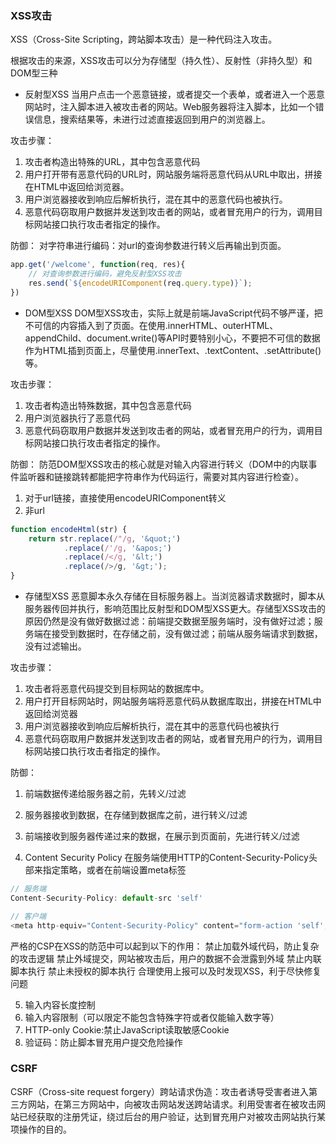 [](https://cloud.tencent.com/developer/article/1410405)

[](https://juejin.cn/post/6844903684900388871)

[](https://juejin.cn/post/6844903842635579405)

### XSS攻击
XSS（Cross-Site Scripting，跨站脚本攻击）是一种代码注入攻击。

根据攻击的来源，XSS攻击可以分为存储型（持久性）、反射性（非持久型）和DOM型三种

* 反射型XSS
当用户点击一个恶意链接，或者提交一个表单，或者进入一个恶意网站时，注入脚本进入被攻击者的网站。Web服务器将注入脚本，比如一个错误信息，搜索结果等，未进行过滤直接返回到用户的浏览器上。

攻击步骤：
1. 攻击者构造出特殊的URL，其中包含恶意代码
2. 用户打开带有恶意代码的URL时，网站服务端将恶意代码从URL中取出，拼接在HTML中返回给浏览器。
3. 用户浏览器接收到响应后解析执行，混在其中的恶意代码也被执行。
4. 恶意代码窃取用户数据并发送到攻击者的网站，或者冒充用户的行为，调用目标网站接口执行攻击者指定的操作。

防御：
对字符串进行编码：对url的查询参数进行转义后再输出到页面。
```JavaScript
app.get('/welcome', function(req, res){
    // 对查询参数进行编码，避免反射型XSS攻击
    res.send(`${encodeURIComponent(req.query.type)}`);
})
```

* DOM型XSS
DOM型XSS攻击，实际上就是前端JavaScript代码不够严谨，把不可信的内容插入到了页面。在使用.innerHTML、outerHTML、appendChild、document.write()等API时要特别小心，不要把不可信的数据作为HTML插到页面上，尽量使用.innerText、.textContent、.setAttribute()等。

攻击步骤：
1. 攻击者构造出特殊数据，其中包含恶意代码
2. 用户浏览器执行了恶意代码
3. 恶意代码窃取用户数据并发送到攻击者的网站，或者冒充用户的行为，调用目标网站接口执行攻击者指定的操作。

防御：
防范DOM型XSS攻击的核心就是对输入内容进行转义（DOM中的内联事件监听器和链接跳转都能把字符串作为代码运行，需要对其内容进行检查）。
1. 对于url链接，直接使用encodeURIComponent转义
2. 非url
```JavaScript
function encodeHtml(str) {
    return str.replace(/"/g, '&quot;')
            .replace(/'/g, '&apos;')
            .replace(/</g, '&lt;')
            .replace(/>/g, '&gt;');
}
```

* 存储型XSS
恶意脚本永久存储在目标服务器上。当浏览器请求数据时，脚本从服务器传回并执行，影响范围比反射型和DOM型XSS更大。存储型XSS攻击的原因仍然是没有做好数据过滤：前端提交数据至服务端时，没有做好过滤；服务端在接受到数据时，在存储之前，没有做过滤；前端从服务端请求到数据，没有过滤输出。

攻击步骤：
1. 攻击者将恶意代码提交到目标网站的数据库中。
2. 用户打开目标网站时，网站服务端将恶意代码从数据库取出，拼接在HTML中返回给浏览器
3. 用户浏览器接收到响应后解析执行，混在其中的恶意代码也被执行
4. 恶意代码窃取用户数据并发送到攻击者的网站，或者冒充用户的行为，调用目标网站接口执行攻击者指定的操作。

防御：
1. 前端数据传递给服务器之前，先转义/过滤
2. 服务器接收到数据，在存储到数据库之前，进行转义/过滤
3. 前端接收到服务器传递过来的数据，在展示到页面前，先进行转义/过滤

4. Content Security Policy
在服务端使用HTTP的Content-Security-Policy头部来指定策略，或者在前端设置meta标签
```JavaScript
// 服务端
Content-Security-Policy: default-src 'self'

// 客户端
<meta http-equiv="Content-Security-Policy" content="form-action 'self';">
```
严格的CSP在XSS的防范中可以起到以下的作用：
禁止加载外域代码，防止复杂的攻击逻辑
禁止外域提交，网站被攻击后，用户的数据不会泄露到外域
禁止内联脚本执行
禁止未授权的脚本执行
合理使用上报可以及时发现XSS，利于尽快修复问题

5. 输入内容长度控制
6. 输入内容限制（可以限定不能包含特殊字符或者仅能输入数字等）
7. HTTP-only Cookie:禁止JavaScript读取敏感Cookie
8. 验证码：防止脚本冒充用户提交危险操作

### CSRF
CSRF（Cross-site request forgery）跨站请求伪造：攻击者诱导受害者进入第三方网站，在第三方网站中，向被攻击网站发送跨站请求。利用受害者在被攻击网站已经获取的注册凭证，绕过后台的用户验证，达到冒充用户对被攻击网站执行某项操作的目的。
